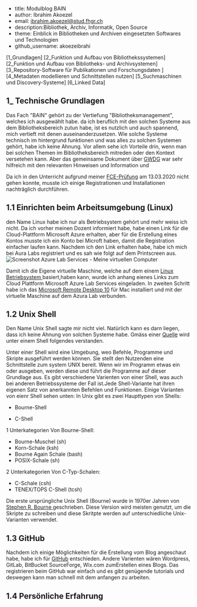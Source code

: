  - title: Modulblog BAIN
 - author: Ibrahim Akoezel
 - email: ibrahim.akoezel@stud.fhgr.ch
 - description:Bibliothek, Archiv, Informatik, Open Source
 - theme: Einblick in Bibliotheken und Archiven eingesetzten Softwares und Technologien
 - github_username: akoezeibrahi

[1_Grundlagen]
[2_Funktion und Aufbau von Bibliothekssystemen]
[2_Funktion und Aufbau von Bibliotheks- und Archivsystemen]
[3_Repository-Software für Publikationen und Forschungsdaten ]
[4_Metadaten modellieren und Schnittstellen nutzen]
[5_Suchmaschinen und Discovery-Systeme]
[6_Linked Data]



## 1_ Technische Grundlagen

Das Fach "BAIN" gehört zu der Vertiefung "Bibliotheksmanagement", welches ich ausgewählt habe. da ich beruflich mit den solchen Systeme aus dem Bibliotheksbereich zutun habe, ist es nutzlich und auch spannend, mich vertieft mit denen auseinanderzusetzen. Wie solche Systeme technisch im hintergrund funktionen und was alles zu solchen Systemen gehört, habe ich keine Ahnung. Vor allem sehe ich Vorteile drin, wenn man bei solchen Themen im Bibliotheksbereich mitreden oder den Kontext versetehen kann. Aber das gemeinsame Dokument über [GWDG](https://pad.gwdg.de/Zi-mp8FEQXKV22eL6qUUWg?both) war sehr hilfreich mit den relevanten Hinweisen und Information und 

Da ich in den Unterricht aufgrund meiner [FCE-Prüfung](https://cambridge-exams.ch/de/fce-cambridge-english-first) am 13.03.2020 nicht gehen konnte, musste ich einige Registrationen und Installationen nachträglich durchführen.

## 1.1  Einrichten beim Arbeitsumgebung (Linux)

den Name Linux habe ich nur als Betriebsystem gehört und mehr weiss ich nicht. Da ich vorher meinen Dozent informiert habe, habe einen Link für die Cloud-Plattform Microsoft Azure erhalten, aber für die Erstellung eines Kontos musste ich ein Konto bei Microft haben, damit die Registration einfacher laufen kann. Nachdem ich den Link erhalten habe, habe ich mich bei Aura Labs registriert und es sah wie folgt auf dem Printscreen aus.![Screenshot Azure Lab Services - Meine virtuellen Computer](https://bain.felixlohmeier.de/images/01_azure-vms.png)

Damit ich die Eigene virtuelle Maschine, welche auf dem einem [Linux Betriebsystem ](https://wiki.ubuntu.com/EoanErmine/ReleaseNotes ) basiert,haben kann, wurde ich anhang eienes Links zum Cloud Plattform Microsoft Azure Lab Services eingeladen. In zweiten Schritt habe ich das [Microsoft Remote Desktop 10](https://apps.apple.com/de/app/microsoft-remote-desktop-10/id1295203466) für Mac installiert und mit der virtuelle Maschine auf dem Azura Lab verbunden.

## 1.2 Unix Shell

Den Name Unix Shell sagte mir nicht viel. Natürlich kann es darn liegen, dass ich keine Ahnung von solchen Systeme habe. Gmäss einer [Quelle](https://www.tutorialspoint.com/unix/unix-what-is-shell.htm) wird unter einem Shell folgendes verstanden.

Unter einer Shell wird eine Umgebung, weo Befehle, Programme und Skripte ausgeführt werden können. Sie stellt den Nutzenden eine Schnittstelle zum system UNIX bereit. Wenn wir im Programm etwas ein oder ausgeben, werden diese und führt die Programme
auf dieser Grundlage aus. Es gibt verschiedene Varienten von einer Shell, was auch bei anderen Betriebssysteme der Fall ist.Jede Shell-Variante hat ihren eigenen Satz von anerkannten Befehlen und Funktionen. Einige Varianten von eienr Shell sehen unten:
In Unix gibt es zwei Haupttypen von Shells:

* Bourne-Shell 

* C-Shell 

1 Unterkategorien Von Bourne-Shell:

* Bourne-Muschel (sh)
* Korn-Schale (ksh)
* Bourne Again Schale (bash)
* POSIX-Schale (sh)

2 Unterkategorien Von C-Typ-Schalen:

* C-Schale (csh)
* TENEX/TOPS C-Shell (tcsh)

Die erste ursprüngliche Unix Shell (Bourne) wurde in 1970er Jahren von  [Stephen R. Bourne ](https://de.wikipedia.org/wiki/Stephen_R._Bourne) geschrieben. Diese Version wird meisten genutzt, um die Skripte zu schreiben und diese Skritpte werden auf unterschiedliche Unix-Varianten verwendet.


## 1.3 GitHub

Nachdem ich einige Möglichkeiten für die Erstellung vom Blog angeschaut habe, habe ich für [GitHub](https://github.com) entschieden. Andere Varienten wären Wordpress, GitLab, BitBucket SourceForge, Wix.com zumErstellen eines Blogs. Das registrieren beim GitHub war einfach und es gibt genügende tutorials und deswegen kann man schnell mit dem anfangen zu arbeiten.
 

## 1.4 Persönliche Erfahrung
